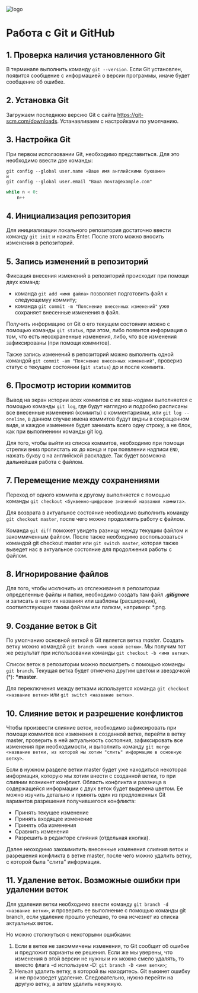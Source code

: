 ![logo](git.logo.png)
# **Работа с Git и GitHub**

## 1. Проверка наличия установленного Git
В терминале выполнить команду `git --version`.
Если Git установлен, появится сообщение с информацией о версии программы, иначе будет сообщение об ошибке.

## 2. Установка Git
Загружаем последнюю версию Git с сайта https://git-scm.com/downloads. Устанавливаем с настройками по умолчанию.

## 3. Настройка Git
При первом исползовании Git, необходимо представиться. Для это необходимо ввести две команды:
```
git config --global user.name «Ваше имя английскими буквами»
и
git config --global user.email "Ваша почта@example.com"
```

```Python
while n < 0:
    n++
```

## 4. Инициализация репозитория
Для инициализации локального репозитория достаточно ввести команду `git init` и нажать Enter. После этого можно вносить изменения в репозиторий.
## 5. Запись изменений в репозиторий
Фиксация внесения изменений в репозиторий происходит при помощи двух команд:
* команда `git add <имя файла>` позволяет подготовить файл к следующемуу коммиту;
* команда `git commit -m "Пояснение внесенных изменений"` уже сохраняет внесенные изменения в файл.

Получить информацию от Git о его текущем состоянии можно с помощью команды `git status`, при этом, либо появится информация о том, что есть несохраненные изменения, либо, что все изменения зафиксированы (при помощи коммитов).

Также запись изменений в репозиторий можно выполнить одной командой `git commit -am "Пояснение внесенных изменений"`, проверив статус о текущем состоянии (`git status`) до и после коммита.
## 6. Просмотр истории коммитов
Вывод на экран истории всех коммитов с их хеш-кодами выполняется с помощью команды `git log`, где будут наглядно и подробно расписаны все внесенные изменения (коммиты) с комментариями, или `git log --oneline`, в данном случае имена коммитов будут видны в сокращенном виде, и каждое изменение будет занимать всего одну строку, а не блок, как при выполнениии команды git log.

Для того, чтобы выйти из списка коммитов, необходимо при помощи стрелки вниз пролистать их до конца и при появлении надписи `ЕND`, нажать букву `Q` на английской раскладке. Так будет возможна дальнейшая работа с файлом.
## 7. Перемещение между сохранениями
Переход от одного коммита к другому выполняется с помощью команды `git checkout <буквенно-цифровое значений названия коммита>`.

Для возврата в актуальное состояние необходимо выполнить команду `git checkout master`, после чего можно продолжить работу с файлом.

Команда `git diff` поможет увидеть разницу между текущим файлом и закоммиченным файлом. После также необходимо воспользоваться командой git checkout master или `git switch master`, которая также выведет нас в актуальное состояние для продолжения работы с файлом.
## 8. Игнорирование файлов
Для того, чтобы исключить из отслеживания в репозитории определенные файлы и папки, необходимо создать там файл ***.gitignore*** и записать в него их названия или шаблоны (расширения), соответствующие таким файлам или папкам, например: *.png.

## 9. Создание веток в Git
По умолчанию основной веткой в Git является ветка *master*. Создать ветку можно командой `git branch <имя новой ветки>`. Мы получим тот же результат при использовании команды `git checkout -b <имя ветки>`.

Список веток в репозитории можно посмотреть с помощью команды `git branch`.
Текущая ветка будет отмечена другим цветом и звездочкой (*): **\*master**.

Для переключения между ветками используется команда
`git checkout <название ветки>` или `git switch <название ветки>`.

## 10. Слияние веток и разрешение конфликтов
Чтобы произвести слияние веток, необходимо зафиксировать при помощи коммитов все изменения в созданной ветке, перейти в ветку master, проверить в ней актуальность состояния, зафиксировать все изменения при необходимости, и выполнить команду `git merge <название ветки, из которой мы хотим "слить" информацию в основную ветку>`.

Если в нужном разделе ветки master будет уже находиться некоторая информация, которую мы хотим внести с созданной ветки, то при слиянии возникнет конфликт. Область конфликта и раазница в содержащейся информации с двух веток будет выделена цветом. Ее можно изучить детально и принять один из предложенных Git вариантов разрешения получившегося конфликта:
* Принять текущее изменение
* Принять входящее изменение
* Принять оба изменения
* Сравнить изменения
* Разрешить в редакторе слияния (отдельная кнопка).

Далее неоходимо закоммитить внесенные изменения слияния веток и разрешения конфликта в ветке master, после чего можно удалить ветку, с которой была "слита" информация.
## 11. Удаление веток. Возможные ошибки при удалении веток
Для удаления ветки необходимо ввести команду `git branch -d <название ветки>`, и проверить ее выполнение с помощью команды git branch, если удаление прошло успешно, то она исчезнет из списка актуальных веток.

Но можно столкнуться с некоторыми ошибками:
1. Если в ветке не закоммичены изменения, то Git сообщит об ошибке и предложит варианты ее решения. Если же мы уверены, что изменения в этой версии не нужны и их можно смело удалять, то вместо флага -d используем -D: `git branch -D <имя ветки>`;
2. Нельзя удалить ветку, в которой вы находитесь. Git выкинет ошибку и не произведет удаление. Следовательно, нужно перейти на другую ветку, а затем удалить ненужную.
